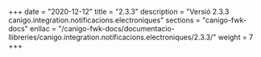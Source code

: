 +++
date        = "2020-12-12"
title       = "2.3.3"
description = "Versió 2.3.3 canigo.integration.notificacions.electroniques"
sections    = "canigo-fwk-docs"
enllac		= "/canigo-fwk-docs/documentacio-llibreries/canigo.integration.notificacions.electroniques/2.3.3/"
weight		= 7
+++
